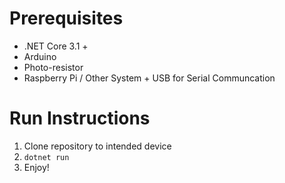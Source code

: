 # Prerequisites
- .NET Core 3.1 +
- Arduino
- Photo-resistor
- Raspberry Pi / Other System + USB for Serial Communcation

# Run Instructions
1. Clone repository to intended device
2. `dotnet run`
3. Enjoy!
